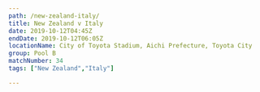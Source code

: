 ```yaml
---
path: /new-zealand-italy/
title: New Zealand v Italy
date: 2019-10-12T04:45Z
endDate: 2019-10-12T06:05Z
locationName: City of Toyota Stadium, Aichi Prefecture, Toyota City
group: Pool B
matchNumber: 34
tags: ["New Zealand","Italy"]

---
```

